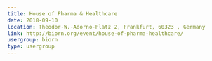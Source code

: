 ```yaml
---
title: House of Pharma & Healthcare
date: 2018-09-10
location: Theodor-W.-Adorno-Platz 2, Frankfurt, 60323 , Germany
link: http://biorn.org/event/house-of-pharma-healthcare/
usergroup: biorn
type: usergroup
---
```

